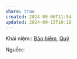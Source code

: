 ```yaml
---
share: true
created: 2024-09-06T11:54
updated: 2024-09-15T10:10
---
```

Khái niệm:: [Bảo hiểm](../../../%CE%9E%20Kh%C3%A1i%20ni%E1%BB%87m/B%E1%BA%A3o%20hi%E1%BB%83m.md), [Quỹ](../../../%CE%9E%20Kh%C3%A1i%20ni%E1%BB%87m/Qu%E1%BB%B9.md)

Nguồn:: 
